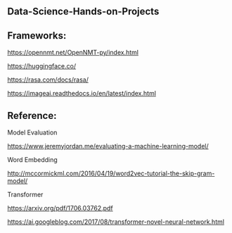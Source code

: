 ## Data-Science-Hands-on-Projects

## Frameworks:

https://opennmt.net/OpenNMT-py/index.html

https://huggingface.co/

https://rasa.com/docs/rasa/

https://imageai.readthedocs.io/en/latest/index.html

## Reference:

Model Evaluation

https://www.jeremyjordan.me/evaluating-a-machine-learning-model/

Word Embedding

http://mccormickml.com/2016/04/19/word2vec-tutorial-the-skip-gram-model/

Transformer

https://arxiv.org/pdf/1706.03762.pdf

https://ai.googleblog.com/2017/08/transformer-novel-neural-network.html


